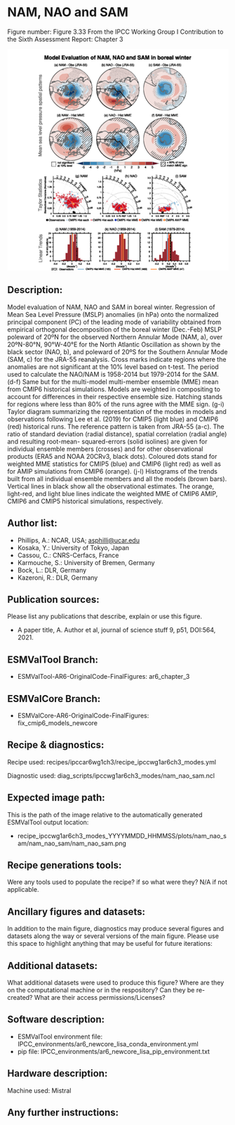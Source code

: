 
NAM, NAO and SAM
================

Figure number: Figure 3.33
From the IPCC Working Group I Contribution to the Sixth Assessment Report: Chapter 3

![Figure 3.33](../images/ar6_wg1_chap3_figure3_33_nam_nao_sam.png?raw=true)


Description:
------------
Model evaluation of NAM, NAO and SAM in boreal winter. Regression of Mean Sea 
Level Pressure (MSLP) anomalies (in hPa) onto the normalized principal component 
(PC) of the leading mode of variability obtained from empirical orthogonal 
decomposition of the boreal winter (Dec.-Feb) MSLP poleward of 20ºN for the 
observed Northern Annular Mode (NAM, a), over 20ºN-80°N, 90°W-40°E for the North 
Atlantic Oscillation as shown by the black sector (NAO, b), and poleward of 20ºS 
for the Southern Annular Mode (SAM, c) for the JRA-55 reanalysis. Cross marks 
indicate regions where the anomalies are not significant at the 10% level based 
on t-test. The period used to calculate the NAO/NAM is 1958-2014 but 1979-2014 
for the SAM. (d-f) Same but for the multi-model multi-member ensemble (MME) mean 
from CMIP6 historical simulations. Models are weighted in compositing to account 
for differences in their respective ensemble size. Hatching stands for regions 
where less than 80% of the runs agree with the MME sign. (g-i) Taylor diagram 
summarizing the representation of the modes in models and observations following 
Lee et al. (2019) for CMIP5 (light blue) and CMIP6 (red) historical runs. The 
reference pattern is taken from JRA-55 (a-c). The ratio of standard deviation 
(radial distance), spatial correlation (radial angle) and resulting root-mean-
squared-errors (solid isolines) are given for individual ensemble members 
(crosses) and for other observational products (ERA5 and NOAA 20CRv3, black 
dots). Coloured dots stand for weighted MME statistics for CMIP5 (blue) and 
CMIP6 (light red) as well as for AMIP simulations from CMIP6 (orange). (j-l) 
Histograms of the trends built from all individual ensemble members and all the 
models (brown bars). Vertical lines in black show all the observational 
estimates. The orange, light-red, and light blue lines indicate the weighted MME 
of CMIP6 AMIP, CMIP6 and CMIP5 historical simulations, respectively.


Author list:
------------
- Phillips, A.: NCAR, USA; asphilli@ucar.edu
- Kosaka, Y.: University of Tokyo, Japan
- Cassou, C.: CNRS-Cerfacs, France
- Karmouche, S.: University of Bremen, Germany
- Bock, L.: DLR, Germany
- Kazeroni, R.: DLR, Germany


Publication sources:
--------------------
Please list any publications that describe, explain or use this figure. 
- A paper title, A. Author et al, journal of science stuff 9, p51, DOI:564, 2021. 


ESMValTool Branch:
------------------
- ESMValTool-AR6-OriginalCode-FinalFigures: ar6_chapter_3


ESMValCore Branch:
------------------
- ESMValCore-AR6-OriginalCode-FinalFigures: fix_cmip6_models_newcore


Recipe & diagnostics:
---------------------
Recipe used: recipes/ipccar6wg1ch3/recipe_ipccwg1ar6ch3_modes.yml

Diagnostic used: diag_scripts/ipccwg1ar6ch3_modes/nam_nao_sam.ncl


Expected image path:
--------------------
This is the path of the image relative to the automatically generated ESMValTool output location:
- recipe_ipccwg1ar6ch3_modes_YYYYMMDD_HHMMSS/plots/nam_nao_sam/nam_nao_sam/nam_nao_sam.png


Recipe generations tools: 
-------------------------
Were any tools used to populate the recipe? if so what were they? N/A if not applicable. 


Ancillary figures and datasets:
-------------------------------
In addition to the main figure, diagnostics may produce several figures and datasets along the way or several versions of the main figure. Please use this space to highlight anything that may be useful for future iterations:


Additional datasets:
--------------------
What additional datasets were used to produce this figure?
Where are they on the computational machine or in the respository?
Can they be re-created?
What are their access permissions/Licenses?


Software description:
---------------------
- ESMValTool environment file: IPCC_environments/ar6_newcore_lisa_conda_environment.yml
- pip file: IPCC_environments/ar6_newcore_lisa_pip_environment.txt


Hardware description:
---------------------
Machine used: Mistral


Any further instructions: 
-------------------------

